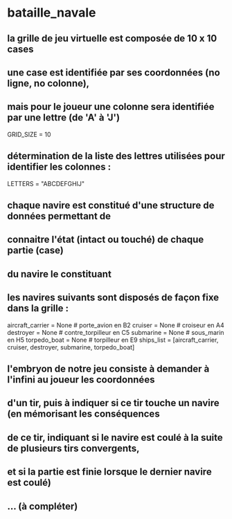 # bataille_navale
## la grille de jeu virtuelle est composée de 10 x 10 cases
## une case est identifiée par ses coordonnées (no ligne, no colonne),
## mais pour le joueur une colonne sera identifiée par une lettre (de 'A' à 'J')
GRID_SIZE = 10
## détermination de la liste des lettres utilisées pour identifier les colonnes :
LETTERS = "ABCDEFGHIJ"
## chaque navire est constitué d'une structure de données permettant de
## connaitre l'état (intact ou touché) de chaque partie (case)
## du navire le constituant
## les navires suivants sont disposés de façon fixe dans la grille :
aircraft_carrier = None  # porte_avion en B2
cruiser          = None  # croiseur en A4
destroyer        = None  # contre_torpilleur en C5
submarine        = None  # sous_marin en H5
torpedo_boat     = None  # torpilleur en E9
ships_list = [aircraft_carrier, cruiser, destroyer, submarine, torpedo_boat]
## l'embryon de notre jeu consiste à demander à l'infini au joueur les coordonnées
## d'un tir, puis à indiquer si ce tir touche un navire (en mémorisant les conséquences
## de ce tir, indiquant si le navire est coulé à la suite de plusieurs tirs convergents,
## et si la partie est finie lorsque le dernier navire est coulé)
## ... (à compléter)
